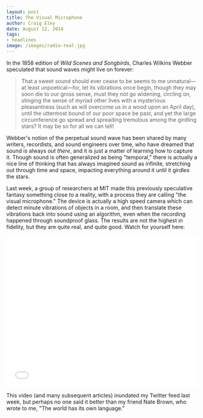 ```yaml
---  
layout: post 
title: The Visual Microphone
author: Craig Eley 
date: August 12, 2014
tags: 
- headlines
image: /images/radio-teal.jpg
---
```


In the 1858 edition of *Wild Scenes and Songbirds*, Charles Wilkins Webber speculated that sound waves might live on forever:

> That a sweet sound should ever cease to be seems to me unnatural—at least unpoetical—for, let its vibrations once begin, though they may soon die to our gross sense, must they not go widening, circling on, stinging the sense of myriad other lives with a mysterious pleasantness (such as will overcome us in a wood upon an April day), until the uttermost bound of our poor space be past, and yet the large circumference go spread and spreading tremulous among the girdling stars? It may be so for all we can tell!

Webber's notion of the perpetual sound wave has been shared by many writers, recordists, and sound engineers over time, who have dreamed that sound is always *out there*, and it is just a matter of learning how to capture it. Though sound is often generalized as being "temporal," there is actually a nice line of thinking that has always imagined sound as infinite, stretching out through time and space, impacting everything around it until it girdles the stars.

Last week, a group of researchers at MIT made this previously speculative fantasy something close to a reality, with a process they are calling "the visual microphone." The device is actually a high speed camera which can detect minute vibrations of objects in a room, and then translate these vibrations back into sound using an algorithm, even when the recording happened through soundproof glass. The results are not the highest in fidelity, but they are quite real, and quite good. Watch for yourself here:

<iframe width="100%" height="400" src="//www.youtube.com/embed/FKXOucXB4a8" frameborder="0" allowfullscreen></iframe>

This video (and many subsequent articles) inundated my Twitter feed last week, but perhaps no one said it better than my friend Nate Brown, who wrote to me, "The world has its own language."